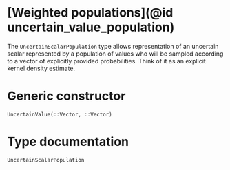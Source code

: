 
# [Weighted populations](@id uncertain_value_population)

The `UncertainScalarPopulation` type allows representation of an uncertain scalar 
represented by a population of values who will be sampled according to a vector of 
explicitly provided probabilities. Think of it as an explicit kernel density estimate. 

# Generic constructor

```@docs
UncertainValue(::Vector, ::Vector)
```

# Type documentation

```@docs
UncertainScalarPopulation
```
